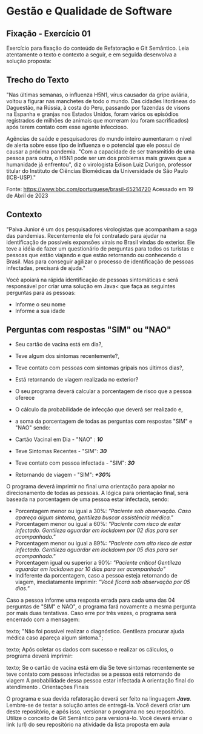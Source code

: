 # Gestão e Qualidade de Software

## Fixação - Exercício 01  

Exercício para fixação do conteúdo de Refatoração e Git Semântico.
Leia atentamente o texto e contexto a seguir, e em seguida desenvolva a solução proposta:

## Trecho do Texto

"Nas últimas semanas, o influenza H5N1, vírus causador da gripe aviária, voltou a figurar nas manchetes de todo o mundo.
Das cidades litorâneas do Daguestão, na Rússia, à costa do Peru, passando por fazendas de visons na Espanha
e granjas nos Estados Unidos, foram vários os episódios registrados de milhões de animais que morreram (ou foram sacrificados)
após terem contato com esse agente infeccioso.

Agências de saúde e pesquisadores do mundo inteiro aumentaram o nível de alerta sobre esse tipo de influenza
e o potencial que ele possui de causar a próxima pandemia.
"Com a capacidade de ser transmitido de uma pessoa para outra, o H5N1 pode ser um dos problemas mais graves
que a humanidade já enfrentou", diz o virologista Edison Luiz Durigon, professor titular
do Instituto de Ciências Biomédicas da Universidade de São Paulo (ICB-USP)."

Fonte: <https://www.bbc.com/portuguese/brasil-65214720>
Acessado em 19 de Abril de 2023

## Contexto

"Paiva Junior é um dos pesquisadores virologistas que acompanham a saga das pandemias.
Recentemente ele foi contratado para ajudar na identificação de possíveis expansões virais no Brasil vindas do exterior.
Ele teve a idéia de fazer um questionário de perguntas para todos os turistas e pessoas que estão viajando
e que estão retornando ou conhecendo o Brasil.
Mas para conseguir agilizar o processo de identificação de pessoas infectadas, precisará de ajuda."

Você apoiará na rápida identificação de pessoas sintomáticas e será responsável por criar uma solução em Java<
que faça as seguintes perguntas para as pessoas:

- Informe o seu nome
- Informe a sua idade

## Perguntas com respostas "SIM" ou "NAO"

- Seu cartão de vacina está em dia?,
- Teve algum dos sintomas recentemente?,
- Teve contato com pessoas com sintomas gripais nos últimos dias?,
- Está retornando de viagem realizada no exterior?

- O seu programa deverá calcular a porcentagem de risco que a pessoa oferece
- O cálculo da probabilidade de infecção que deverá ser realizado e,
- a soma da porcentagem de todas as perguntas com respostas "SIM" e "NAO" sendo:

- Cartão Vacinal em Dia - "NAO" : ***10***
- Teve Sintomas Recentes - "SIM": ***30***
- Teve contato com pessoa infectada - "SIM": ***30***
- Retornando de viagem - "SIM": ***+30%***

O programa deverá imprimir no final uma orientação para apoiar no direcionamento de todas as pessoas.
A lógica para orientação final, será baseada na porcentagem de uma pessoa estar infectada, sendo:

- Porcentagem menor ou igual a 30%: *"Paciente sob observação. Caso apareça algum sintoma, gentileza buscar assistência médica."*
- Porcentagem menor ou igual a 60%: *"Paciente com risco de estar infectado. Gentileza aguardar em lockdown por 02 dias para ser acompanhado."*
- Porcentagem menor ou igual a 89%: *"Paciente com alto risco de estar infectado. Gentileza aguardar em lockdown por 05 dias para ser acompanhado."*
- Porcentagem igual ou superior a 90%: *"Paciente crítico! Gentileza aguardar em lockdown por 10 dias para ser acompanhado"*
- Indiferente da porcentagem, caso a pessoa esteja retornando de viagem, imediatamente imprimir: *"Você ficará sob observação por 05 dias."*

Caso a pessoa informe uma resposta errada para cada uma das 04 perguntas de "SIM" e NAO",
o programa fará novamente a mesma pergunta por mais duas tentativas.
Caso erre por três vezes, o programa será encerrado com a mensagem:

 texto;
"Não foi possível realizar o diagnóstico.
Gentileza procurar ajuda médica caso apareça algum sintoma.";

texto;
Após coletar os dados com sucesso e realizar os cálculos, o programa deverá imprimir:

texto;
Se o cartão de vacina está em dia
Se teve sintomas recentemente
se teve contato com pessoas infectadas
se a pessoa está retornando de viagem
A probabilidade dessa pessoa estar infectada
A orientação final do atendimento
.
Orientações Finais

O programa e sua devida refatoração deverá ser feito na linguagem ***Java***.
Lembre-se de testar a solução antes de entregá-la.
Você deverá criar um  deste repositório, e após isso, versionar o programa no seu repositório.
Utilize o conceito de Git Semântico para versioná-lo.
Você deverá enviar o link (url) do seu repositório na atividade da lista proposta em aula
